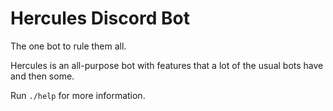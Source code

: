 # Hercules Discord Bot

The one bot to rule them all.

Hercules is an all-purpose bot with features that a lot of the usual bots have
and then some.

Run `./help` for more information.
